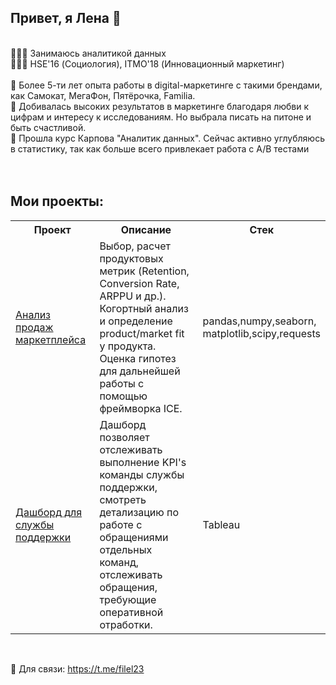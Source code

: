 ## Привет, я Лена 👋
<br>
👩🏻‍💻 Занимаюсь аналитикой данных <br>
👩🏻‍🎓 HSE'16 (Социология), ITMO'18 (Инновационный маркетинг) <br>
<br>
🔹 Более 5-ти лет опыта работы в digital-маркетинге c такими брендами, как Самокат, МегаФон, Пятёрочка, Familia.<br>
🔹 Добивалась высоких результатов в маркетинге благодаря любви к цифрам и интересу к исследованиям. Но выбрала писать на питоне и быть счастливой.<br>
🔹 Прошла курс Карпова "Аналитик данных". Сейчас активно углубляюсь в статистику, так как больше всего привлекает работа с А/В тестами <br>
<br>
<br>

## Мои проекты:

<table>
  <tr>
    <th style="width: 30%;">Проект</th>
    <th style="width: 50%;">Описание</th>
    <th style="width: 20%;">Стек</th>
  </tr>
  <tr>
    <td><a href="https://clck.ru/3LSq75">Анализ продаж маркетплейса</a></td>
    <td> Выбор, расчет продуктовых метрик (Retention, Conversion Rate, ARPPU и др.). Когортный анализ и определение product/market fit у продукта. Оценка гипотез для дальнейшей работы с помощью фреймворка ICE. </td>
    <td>pandas,numpy,seaborn, matplotlib,scipy,requests</td>
  </tr>
    <tr>
    <td><a href="https://clck.ru/3LSq75">Дашборд для службы поддержки</a></td>
    <td>Дашборд позволяет отслеживать выполнение KPI's команды службы поддержки, смотреть детализацию по работе с обращениями отдельных команд, отслеживать обращения, требующие оперативной отработки.</td>
    <td>Tableau</td>
  </tr>
    
</table>

<br>

🔹 Для связи: https://t.me/filel23 <br>

